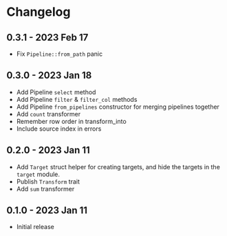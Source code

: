 # Changelog

## 0.3.1 - 2023 Feb 17
- Fix `Pipeline::from_path` panic

## 0.3.0 - 2023 Jan 18
- Add Pipeline `select` method
- Add Pipeline `filter` & `filter_col` methods
- Add Pipeline `from_pipelines` constructor for merging pipelines together
- Add `count` transformer
- Remember row order in transform_into
- Include source index in errors

## 0.2.0 - 2023 Jan 11
- Add `Target` struct helper for creating targets, and hide the targets in the `target` module.
- Publish `Transform` trait
- Add `sum` transformer

## 0.1.0 - 2023 Jan 11
- Initial release
